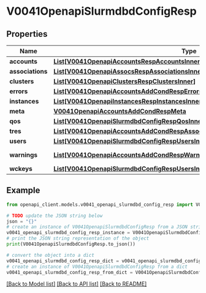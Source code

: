 # V0041OpenapiSlurmdbdConfigResp


## Properties

Name | Type | Description | Notes
------------ | ------------- | ------------- | -------------
**accounts** | [**List[V0041OpenapiAccountsRespAccountsInner]**](V0041OpenapiAccountsRespAccountsInner.md) | Accounts | [optional] 
**associations** | [**List[V0041OpenapiAssocsRespAssociationsInner]**](V0041OpenapiAssocsRespAssociationsInner.md) | Associations | [optional] 
**clusters** | [**List[V0041OpenapiClustersRespClustersInner]**](V0041OpenapiClustersRespClustersInner.md) | Clusters | [optional] 
**errors** | [**List[V0041OpenapiAccountsAddCondRespErrorsInner]**](V0041OpenapiAccountsAddCondRespErrorsInner.md) | Query errors | [optional] 
**instances** | [**List[V0041OpenapiInstancesRespInstancesInner]**](V0041OpenapiInstancesRespInstancesInner.md) | Instances | [optional] 
**meta** | [**V0041OpenapiAccountsAddCondRespMeta**](V0041OpenapiAccountsAddCondRespMeta.md) |  | [optional] 
**qos** | [**List[V0041OpenapiSlurmdbdConfigRespQosInner]**](V0041OpenapiSlurmdbdConfigRespQosInner.md) | QOS | [optional] 
**tres** | [**List[V0041OpenapiAccountsAddCondRespAssociationConditionAssociationGrptresInner]**](V0041OpenapiAccountsAddCondRespAssociationConditionAssociationGrptresInner.md) | TRES | [optional] 
**users** | [**List[V0041OpenapiSlurmdbdConfigRespUsersInner]**](V0041OpenapiSlurmdbdConfigRespUsersInner.md) | Users | [optional] 
**warnings** | [**List[V0041OpenapiAccountsAddCondRespWarningsInner]**](V0041OpenapiAccountsAddCondRespWarningsInner.md) | Query warnings | [optional] 
**wckeys** | [**List[V0041OpenapiSlurmdbdConfigRespUsersInnerWckeysInner]**](V0041OpenapiSlurmdbdConfigRespUsersInnerWckeysInner.md) | WCKeys | [optional] 

## Example

```python
from openapi_client.models.v0041_openapi_slurmdbd_config_resp import V0041OpenapiSlurmdbdConfigResp

# TODO update the JSON string below
json = "{}"
# create an instance of V0041OpenapiSlurmdbdConfigResp from a JSON string
v0041_openapi_slurmdbd_config_resp_instance = V0041OpenapiSlurmdbdConfigResp.from_json(json)
# print the JSON string representation of the object
print(V0041OpenapiSlurmdbdConfigResp.to_json())

# convert the object into a dict
v0041_openapi_slurmdbd_config_resp_dict = v0041_openapi_slurmdbd_config_resp_instance.to_dict()
# create an instance of V0041OpenapiSlurmdbdConfigResp from a dict
v0041_openapi_slurmdbd_config_resp_from_dict = V0041OpenapiSlurmdbdConfigResp.from_dict(v0041_openapi_slurmdbd_config_resp_dict)
```
[[Back to Model list]](../README.md#documentation-for-models) [[Back to API list]](../README.md#documentation-for-api-endpoints) [[Back to README]](../README.md)


